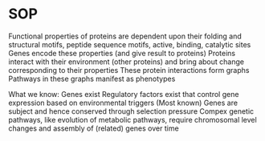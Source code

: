 # SOP

Functional properties of proteins are dependent upon their folding and structural motifs, peptide sequence motifs, active, binding, catalytic sites
Genes encode these properties (and give result to proteins)
Proteins interact with their environment (other proteins) and bring about change corresponding to their properties
These protein interactions form graphs
Pathways in these graphs manifest as phenotypes

What we know:
Genes exist
Regulatory factors exist that control gene expression based on environmental triggers
(Most known) Genes are subject and hence conserved through selection pressure
Compex genetic pathways, like evolution of metabolic pathways, require chromosomal level changes and assembly of (related) genes over time


